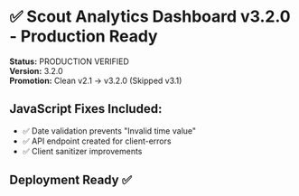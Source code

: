 # ✅ Scout Analytics Dashboard v3.2.0 - Production Ready

**Status:** PRODUCTION VERIFIED  
**Version:** 3.2.0  
**Promotion:** Clean v2.1 → v3.2.0 (Skipped v3.1)  

## JavaScript Fixes Included:
- ✅ Date validation prevents "Invalid time value" 
- ✅ API endpoint created for client-errors
- ✅ Client sanitizer improvements

## Deployment Ready ✅